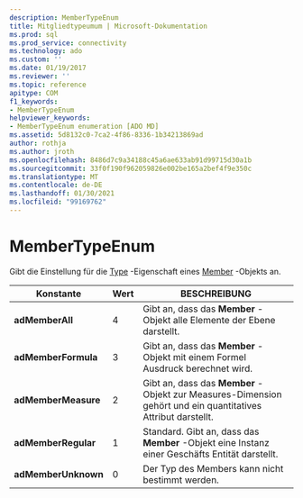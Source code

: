 ```yaml
---
description: MemberTypeEnum
title: Mitgliedtypeumum | Microsoft-Dokumentation
ms.prod: sql
ms.prod_service: connectivity
ms.technology: ado
ms.custom: ''
ms.date: 01/19/2017
ms.reviewer: ''
ms.topic: reference
apitype: COM
f1_keywords:
- MemberTypeEnum
helpviewer_keywords:
- MemberTypeEnum enumeration [ADO MD]
ms.assetid: 5d8132c0-7ca2-4f86-8336-1b34213869ad
author: rothja
ms.author: jroth
ms.openlocfilehash: 8486d7c9a34188c45a6ae633ab91d99715d30a1b
ms.sourcegitcommit: 33f0f190f962059826e002be165a2bef4f9e350c
ms.translationtype: MT
ms.contentlocale: de-DE
ms.lasthandoff: 01/30/2021
ms.locfileid: "99169762"
---
```

# <a name="membertypeenum"></a>MemberTypeEnum
Gibt die Einstellung für die [Type](./type-property-ado-md.md) -Eigenschaft eines [Member](./member-object-ado-md.md) -Objekts an.  
  
|Konstante|Wert|BESCHREIBUNG|  
|--------------|-----------|-----------------|  
|**adMemberAll**|4|Gibt an, dass das **Member** -Objekt alle Elemente der Ebene darstellt.|  
|**adMemberFormula**|3|Gibt an, dass das **Member** -Objekt mit einem Formel Ausdruck berechnet wird.|  
|**adMemberMeasure**|2|Gibt an, dass das **Member** -Objekt zur Measures-Dimension gehört und ein quantitatives Attribut darstellt.|  
|**adMemberRegular**|1|Standard. Gibt an, dass das **Member** -Objekt eine Instanz einer Geschäfts Entität darstellt.|  
|**adMemberUnknown**|0|Der Typ des Members kann nicht bestimmt werden.|